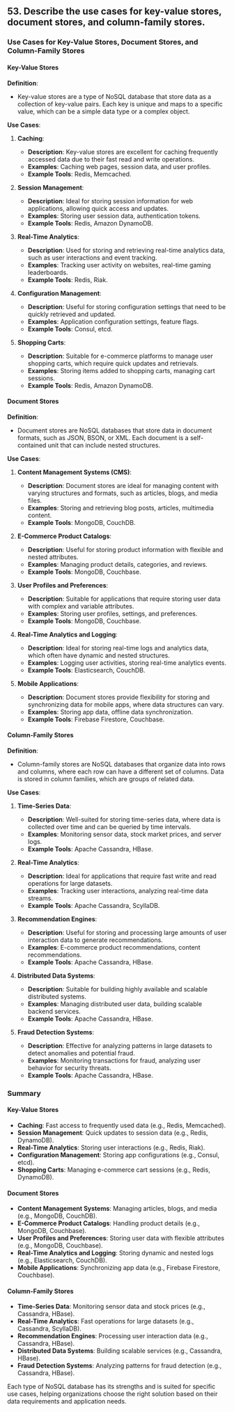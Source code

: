 ## 53. Describe the use cases for key-value stores, document stores, and column-family stores.


### Use Cases for Key-Value Stores, Document Stores, and Column-Family Stores

#### Key-Value Stores

**Definition**:
- Key-value stores are a type of NoSQL database that store data as a collection of key-value pairs. Each key is unique and maps to a specific value, which can be a simple data type or a complex object.

**Use Cases**:

1. **Caching**:
   - **Description**: Key-value stores are excellent for caching frequently accessed data due to their fast read and write operations.
   - **Examples**: Caching web pages, session data, and user profiles.
   - **Example Tools**: Redis, Memcached.

2. **Session Management**:
   - **Description**: Ideal for storing session information for web applications, allowing quick access and updates.
   - **Examples**: Storing user session data, authentication tokens.
   - **Example Tools**: Redis, Amazon DynamoDB.

3. **Real-Time Analytics**:
   - **Description**: Used for storing and retrieving real-time analytics data, such as user interactions and event tracking.
   - **Examples**: Tracking user activity on websites, real-time gaming leaderboards.
   - **Example Tools**: Redis, Riak.

4. **Configuration Management**:
   - **Description**: Useful for storing configuration settings that need to be quickly retrieved and updated.
   - **Examples**: Application configuration settings, feature flags.
   - **Example Tools**: Consul, etcd.

5. **Shopping Carts**:
   - **Description**: Suitable for e-commerce platforms to manage user shopping carts, which require quick updates and retrievals.
   - **Examples**: Storing items added to shopping carts, managing cart sessions.
   - **Example Tools**: Redis, Amazon DynamoDB.

#### Document Stores

**Definition**:
- Document stores are NoSQL databases that store data in document formats, such as JSON, BSON, or XML. Each document is a self-contained unit that can include nested structures.

**Use Cases**:

1. **Content Management Systems (CMS)**:
   - **Description**: Document stores are ideal for managing content with varying structures and formats, such as articles, blogs, and media files.
   - **Examples**: Storing and retrieving blog posts, articles, multimedia content.
   - **Example Tools**: MongoDB, CouchDB.

2. **E-Commerce Product Catalogs**:
   - **Description**: Useful for storing product information with flexible and nested attributes.
   - **Examples**: Managing product details, categories, and reviews.
   - **Example Tools**: MongoDB, Couchbase.

3. **User Profiles and Preferences**:
   - **Description**: Suitable for applications that require storing user data with complex and variable attributes.
   - **Examples**: Storing user profiles, settings, and preferences.
   - **Example Tools**: MongoDB, Couchbase.

4. **Real-Time Analytics and Logging**:
   - **Description**: Ideal for storing real-time logs and analytics data, which often have dynamic and nested structures.
   - **Examples**: Logging user activities, storing real-time analytics events.
   - **Example Tools**: Elasticsearch, CouchDB.

5. **Mobile Applications**:
   - **Description**: Document stores provide flexibility for storing and synchronizing data for mobile apps, where data structures can vary.
   - **Examples**: Storing app data, offline data synchronization.
   - **Example Tools**: Firebase Firestore, Couchbase.

#### Column-Family Stores

**Definition**:
- Column-family stores are NoSQL databases that organize data into rows and columns, where each row can have a different set of columns. Data is stored in column families, which are groups of related data.

**Use Cases**:

1. **Time-Series Data**:
   - **Description**: Well-suited for storing time-series data, where data is collected over time and can be queried by time intervals.
   - **Examples**: Monitoring sensor data, stock market prices, and server logs.
   - **Example Tools**: Apache Cassandra, HBase.

2. **Real-Time Analytics**:
   - **Description**: Ideal for applications that require fast write and read operations for large datasets.
   - **Examples**: Tracking user interactions, analyzing real-time data streams.
   - **Example Tools**: Apache Cassandra, ScyllaDB.

3. **Recommendation Engines**:
   - **Description**: Useful for storing and processing large amounts of user interaction data to generate recommendations.
   - **Examples**: E-commerce product recommendations, content recommendations.
   - **Example Tools**: Apache Cassandra, HBase.

4. **Distributed Data Systems**:
   - **Description**: Suitable for building highly available and scalable distributed systems.
   - **Examples**: Managing distributed user data, building scalable backend services.
   - **Example Tools**: Apache Cassandra, HBase.

5. **Fraud Detection Systems**:
   - **Description**: Effective for analyzing patterns in large datasets to detect anomalies and potential fraud.
   - **Examples**: Monitoring transactions for fraud, analyzing user behavior for security threats.
   - **Example Tools**: Apache Cassandra, HBase.

### Summary

#### Key-Value Stores
- **Caching**: Fast access to frequently used data (e.g., Redis, Memcached).
- **Session Management**: Quick updates to session data (e.g., Redis, DynamoDB).
- **Real-Time Analytics**: Storing user interactions (e.g., Redis, Riak).
- **Configuration Management**: Storing app configurations (e.g., Consul, etcd).
- **Shopping Carts**: Managing e-commerce cart sessions (e.g., Redis, DynamoDB).

#### Document Stores
- **Content Management Systems**: Managing articles, blogs, and media (e.g., MongoDB, CouchDB).
- **E-Commerce Product Catalogs**: Handling product details (e.g., MongoDB, Couchbase).
- **User Profiles and Preferences**: Storing user data with flexible attributes (e.g., MongoDB, Couchbase).
- **Real-Time Analytics and Logging**: Storing dynamic and nested logs (e.g., Elasticsearch, CouchDB).
- **Mobile Applications**: Synchronizing app data (e.g., Firebase Firestore, Couchbase).

#### Column-Family Stores
- **Time-Series Data**: Monitoring sensor data and stock prices (e.g., Cassandra, HBase).
- **Real-Time Analytics**: Fast operations for large datasets (e.g., Cassandra, ScyllaDB).
- **Recommendation Engines**: Processing user interaction data (e.g., Cassandra, HBase).
- **Distributed Data Systems**: Building scalable services (e.g., Cassandra, HBase).
- **Fraud Detection Systems**: Analyzing patterns for fraud detection (e.g., Cassandra, HBase).

Each type of NoSQL database has its strengths and is suited for specific use cases, helping organizations choose the right solution based on their data requirements and application needs.
